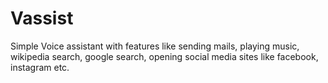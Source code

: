 # Vassist
Simple Voice assistant with features like sending mails, playing music, wikipedia search, google search, opening social media sites like facebook, instagram etc.
